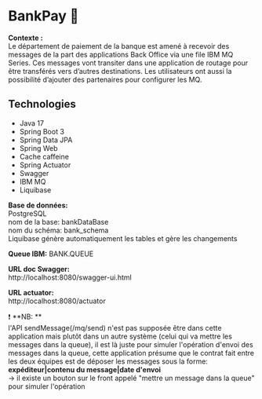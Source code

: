 # BankPay 🏦

**Contexte :**  
Le département de paiement de la banque est amené à recevoir des messages de la part des applications Back Office via une file IBM MQ Series. Ces messages vont transiter dans une application de routage pour être transférés vers d’autres destinations. Les utilisateurs ont aussi la possibilité d’ajouter des partenaires pour configurer les MQ.

## Technologies
- Java 17
- Spring Boot 3
- Spring Data JPA
- Spring Web
- Cache caffeine
- Spring Actuator
- Swagger
- IBM MQ
- Liquibase

**Base de données:**  
PostgreSQL  
nom de la base: bankDataBase  
nom du schéma: bank_schema  
Liquibase génère automatiquement les tables et gère les changements  

**Queue IBM:** 
BANK.QUEUE

**URL doc Swagger:**  
http://localhost:8080/swagger-ui.html

**URL actuator:**   
http://localhost:8080/actuator

❗ **NB: **   
l'API sendMessage(/mq/send) n'est pas supposée être dans cette application mais plutôt dans un autre système (celui qui va mettre les messages dans la queue), il est là juste pour simuler l'opération d'envoi des messages dans la queue, cette application présume que le contrat fait entre les deux équipes est de déposer les messages sous la forme: **expéditeur|contenu du message|date d'envoi**   
-> il existe un bouton sur le front appelé "mettre un message dans la queue" pour simuler l'opération

